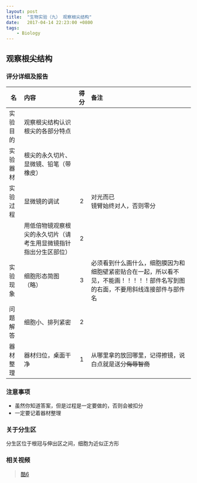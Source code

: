 ```yaml
---
layout: post
title:  "生物实验（九） 观察根尖结构"
date:   2017-04-14 22:23:00 +0800
tags:
    - Biology
---
```


## 观察根尖结构

### 评分详细及报告

| 名 | 内容 | 得分 | 备注 |
| -------- |:----------- |:---------:|:-------------- |
| 实验目的 | 观察根尖结构认识根尖的各部分特点 | | |
| 实验器材 | 根尖的永久切片、显微镜、铅笔（带橡皮） | | |
| 实验过程 | 显微镜的调试 | 2 | 对光而已 </br>镜臂始终对人，否则零分 |
| | 用低倍物镜观察根尖的永久切片（请考生用显微镜指针指出分生区部位） | 2 |  |
| 实验现象 | 细胞形态简图（略） | 3 |必须看到什么画什么，细胞膜因为和细胞壁紧密贴合在一起，所以看不见，不能画！！！！！部件名写到图的右面，不要用斜线连接部件与部件名 |
| 问题解答 | 细胞小、排列紧密 | 2 | |
| 器材整理 | 器材归位，桌面干净 | 1 | 从哪里拿的放回哪里，记得擦镜，说白点就是送分~~侮辱智商~~|

### 注意事项

* 虽然你知道答案，但是过程是一定要做的，否则会被扣分
* 一定要记着器材整理

### 关于分生区

分生区位于根冠与伸出区之间，细胞为近似正方形


### 相关视频

> [酷6](http://v.ku6.com/show/MgX_jpiFFvJiOCdIPrINFg...html)
